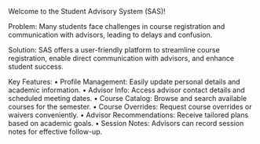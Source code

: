 Welcome to the Student Advisory System (SAS)!

Problem: Many students face challenges in course registration and communication with advisors, leading to delays and confusion.

Solution: SAS offers a user-friendly platform to streamline course registration, enable direct communication with advisors, and enhance student success.

Key Features:
•	Profile Management: Easily update personal details and academic information.
•	Advisor Info: Access advisor contact details and scheduled meeting dates.
•	Course Catalog: Browse and search available courses for the semester.
•	Course Overrides: Request course overrides or waivers conveniently.
•	Advisor Recommendations: Receive tailored plans based on academic goals.
•	Session Notes: Advisors can record session notes for effective follow-up.


